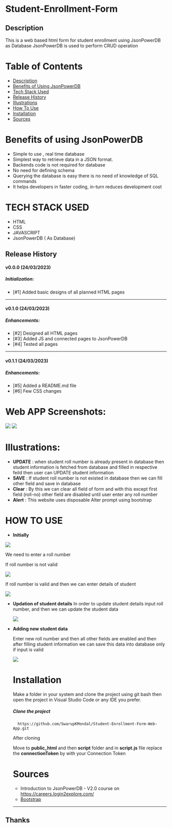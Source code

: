 # Student-Enrollment-Form
## Description 
This is a web based html form for student enrollment using JsonPowerDB as Database 
JsonPowerDB is used to perform CRUD operation 

# Table of Contents
* [Description](#description)
* [Benefits of Using JsonPowerDB](#benefits-of-using-jsonpowerdb)
* [Tech Stack Used](#tech-stack-used)
* [Release History](#release-history)
* [Illustrations](#illustrations)
* [How To Use](how-to-use)
* [Installation](#installation)
* [Sources](#sources)


# Benefits of using JsonPowerDB
* Simple to use , real time database
* Simplest way to retrieve data in a JSON format.
* Backends code is not required for database 
* No need for defining schema 
* Querying the database is easy there is no need  of knowledge of SQL commands
* It helps developers in faster coding, in-turn reduces development cost

# TECH STACK USED
* HTML
* CSS
* JAVASCRIPT 
* JsonPowerDB ( As Database)

## Release History
#### v0.0.0 (24/03/2023)
##### Initialization:
- [#1] Added basic designs of all planned HTML pages
---
#### v0.1.0 (24/03/2023)
##### Enhancements:
- [#2] Designed all HTML pages
- [#3] Added JS and connected pages to JsonPowerDB
- [#4] Tested all pages
---
#### v0.1.1 (24/03/2023)
##### Enhancements:
- [#5] Added a README.md file
- [#6] Few CSS changes

# Web APP Screenshots:
<img src="/images/Screenshot (583).png">
<img src="./images/Screenshot (582).png">

# Illustrations:
* **UPDATE** : when student roll number is already present in database then student information is fetched from database and filled in respective feild then user can UPDATE student information 
* **SAVE** : If student roll number is not existed in database then we can fill other field and save in database
* **Clear** : By this we can clear all field of form and with this except first field (roll-no) other field are disabled until user enter any roll number
* **Alert** : This website uses disposable Alter prompt using bootstrap

# HOW TO USE

* **Initially**
<img src="./images/Screenshot (583).png">

We need to enter a roll number 

If roll number is not valid 

<img src="./images/Screenshot (580).png">

If roll number is valid and then we can enter details of student

<img src="./images/Screenshot (584).png">
  
* **Updation of student details**
  In order to update student details input roll number, and then we can update the student data
  
  <img src="./images/Screenshot (581).png">

* **Adding new student data**

  Enter new roll number and then all other fields are enabled and then after filling student information we can save this data into database only if input is valid
  
  <img src="./images/Screenshot (579).png">
    
  
  # Installation
  
  Make a folder in your system and clone the project using git bash then open the project in Visual Studio Code or any IDE you prefer.
  ##### Clone the project 
  ```
    https://github.com/SwarupKMondal/Student-Enrollment-Form-Web-App.git
  ```
  After cloning 
  
  Move to **public_html** and then **script** folder and in **script.js** file replace the **connectionToken** by with your Connection Token
  
  # Sources
  * Introduction to JsonPowerDB - V2.0 course  on https://careers.login2explore.com/
  * [Bootstrap](https://getbootstrap.com/docs/5.0/getting-started/introduction/) 
  
  

  --------------------
## Thanks

